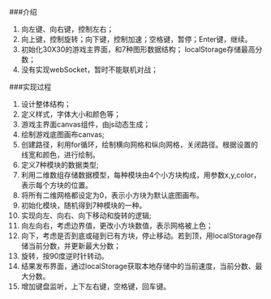 ###介绍
1. 向左键、向右键，控制左右；
2. 向上键，控制旋转；向下键，控制加速；空格键，暂停；Enter键，继续。
3. 初始化30X30的游戏主界面，和7种图形数据结构；
localStorage存储最高分数；
4. 没有实现webSocket，暂时不能联机对战；

###实现过程
1. 设计整体结构；
2. 定义样式，字体大小和颜色等；
3. 游戏主界面canvas组件，由js动态生成；
4. 绘制游戏底图画布canvas;
5. 创建路径，利用for循环，绘制横向网格和纵向网格，关闭路径。根据设置的线宽和颜色，进行绘制。
5. 定义7种模块的数据类型;
6. 利用二维数组存储数据模型，每种模块由4个小方块构成，用参数x,y,color，表示每个方块的位置。
7. 将所有二维网格都设定为0，表示小方块为默认底图画布。
8. 初始化模块，随机得到7种模块的一种。
9. 实现向左、向右、向下移动和旋转的逻辑;
10. 向左向右，考虑边界值，更改小方块数值，表示网格被上色；
11. 向下，考虑是否到底或碰到已有方块，停止移动。若到顶，用localStorage存储当前分数，并更新最大分数；
12. 旋转，按90度逆时针转动。
13. 结果发布界面，通过localStorage获取本地存储中的当前速度，当前分数、最大分数。
14. 增加键盘监听，上下左右键，空格键，回车键。